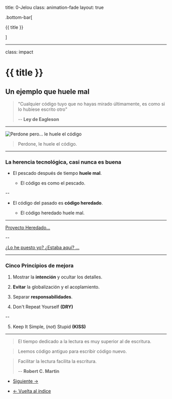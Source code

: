 title: 0-Jelou
class: animation-fade
layout: true

.bottom-bar[

{{ title }}

]

---

class: impact

# {{ title }}

## Un ejemplo que huele mal

> "Cualquier código tuyo que no hayas mirado últimamente, es como si lo hubiese escrito otro"
>
> -- **Ley de Eagleson**

---

![Perdone pero... le huele el código](./assets/your-code-smells.jpg)

> Perdone, le huele el código.

---

### La herencia tecnológica, casi nunca es buena

- El pescado después de tiempo **huele mal**.

    - El código es como el pescado.

--

- El código del pasado es **código heredado**.

    - El código heredado huele mal.

---

[Proyecto Heredado...](https://github.com/AcademiaBinaria/clean-code-TS/tree/master/0-jelou/src)

--

[¿Lo he puesto yo? ¿Estaba aquí? ... ](https://twitter.com/quinHD/status/1087817606923542528?s=20)

---

### Cinco Principios de mejora

1. Mostrar la **intención** y ocultar los detalles.

2. **Evitar** la globalización y el acoplamiento.

3. Separar **responsabilidades**.

4. Don't Repeat Yourself **(DRY)**

--

5. Keep It Simple, (*not*) Stupid **(KISS)**

---

> El tiempo dedicado a la lectura es muy superior al de escritura.

> Leemos código antiguo para escribir código nuevo.

> Facilitar la lectura facilita la escritura.
>
> -- **Robert C. Martin**

- [Siguiente ->](./1-test.html)

- [<- Vuelta al índice ](./)
